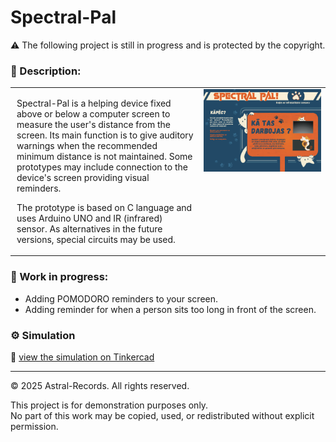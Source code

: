 # Spectral-Pal

⚠️ The following project is still in progress and is protected by the copyright.

<h3> 📝 Description:</h3>
<table style="width: 100%;">
  <tr>
     <td style="vertical-align: top; padding-left: 10px;">

   <p style="margin-bottom: 10px;">
       Spectral-Pal is a helping device fixed above or below a computer screen to measure the user's distance from the screen. Its main function is to give auditory warnings when the recommended minimum distance is not maintained.  Some prototypes may include connection to the device's screen providing visual reminders.

The prototype is based on C language and uses Arduino UNO and IR (infrared) sensor. As alternatives in the future versions, special circuits may be used. 
</p>
    </td>
    <td style="width: 40%; vertical-align: top;">
      <img src="./SP_Poster_Lat.jpg" style="width: 100%; height: auto;"/>
    </td>
    
  </tr>
</table>

### 🔧 Work in progress:
- Adding POMODORO reminders to your screen.
- Adding reminder for when a person sits too long in front of the screen.



### ⚙️ Simulation
🔗 [view the simulation on Tinkercad](https://www.tinkercad.com/things/kJ8C4ohQrSh-spectral-pal?sharecode=h3pmaaNPvNmvdpFNgzQEwLuWjI1L4B5lH18c5Ithxl4)

---
© 2025 Astral-Records. All rights reserved.

This project is for demonstration purposes only.  
No part of this work may be copied, used, or redistributed without explicit permission.
